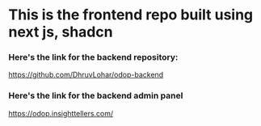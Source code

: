 # This is the frontend repo built using next js, shadcn

### Here's the link for the backend repository:
https://github.com/DhruvLohar/odop-backend

### Here's the link for the backend admin panel
https://odop.insighttellers.com/
